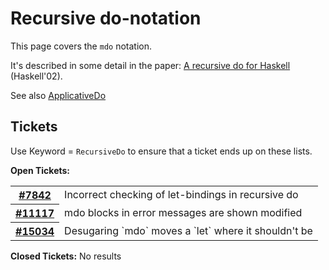 # Recursive do-notation


This page covers the `mdo` notation.


It's described in some detail in the paper: [A recursive do for Haskell](http://leventerkok.github.io/papers/recdo.pdf) (Haskell'02).


See also [ApplicativeDo](applicative-do)

## Tickets



Use Keyword = `RecursiveDo` to ensure that a ticket ends up on these lists.



**Open Tickets:**

<table><tr><th><a href="https://gitlab.haskell.org/ghc/ghc/issues/7842">#7842</a></th>
<td>Incorrect checking of let-bindings in recursive do</td></tr>
<tr><th><a href="https://gitlab.haskell.org/ghc/ghc/issues/11117">#11117</a></th>
<td>mdo blocks in error messages are shown modified</td></tr>
<tr><th><a href="https://gitlab.haskell.org/ghc/ghc/issues/15034">#15034</a></th>
<td>Desugaring `mdo` moves a `let` where it shouldn&apos;t be</td></tr></table>




**Closed Tickets:**
No results


